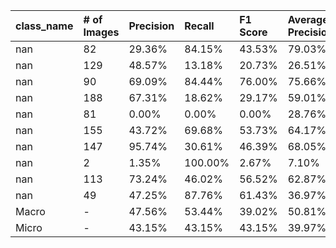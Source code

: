 | class_name   | # of Images   | Precision   | Recall   | F1 Score   | Average Precision   |
|:-------------|:--------------|:------------|:---------|:-----------|:--------------------|
| nan          | 82            | 29.36%      | 84.15%   | 43.53%     | 79.03%              |
| nan          | 129           | 48.57%      | 13.18%   | 20.73%     | 26.51%              |
| nan          | 90            | 69.09%      | 84.44%   | 76.00%     | 75.66%              |
| nan          | 188           | 67.31%      | 18.62%   | 29.17%     | 59.01%              |
| nan          | 81            | 0.00%       | 0.00%    | 0.00%      | 28.76%              |
| nan          | 155           | 43.72%      | 69.68%   | 53.73%     | 64.17%              |
| nan          | 147           | 95.74%      | 30.61%   | 46.39%     | 68.05%              |
| nan          | 2             | 1.35%       | 100.00%  | 2.67%      | 7.10%               |
| nan          | 113           | 73.24%      | 46.02%   | 56.52%     | 62.87%              |
| nan          | 49            | 47.25%      | 87.76%   | 61.43%     | 36.97%              |
| Macro        | -             | 47.56%      | 53.44%   | 39.02%     | 50.81%              |
| Micro        | -             | 43.15%      | 43.15%   | 43.15%     | 39.97%              |